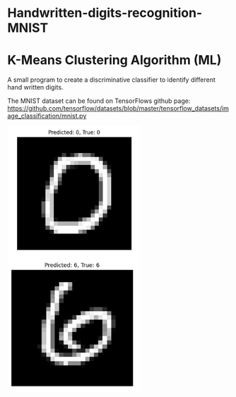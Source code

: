 # Handwritten-digits-recognition-MNIST

# K-Means Clustering Algorithm (ML)

A small program to create a discriminative classifier to identify different hand written digits.

The MNIST dataset can be found on TensorFlows github page: 
https://github.com/tensorflow/datasets/blob/master/tensorflow_datasets/image_classification/mnist.py

<img src="https://github.com/IbrahAbd/Handwritten-digits-recognition-MNIST/blob/main/0.JPG" width="300" height = "300"/><img src="https://github.com/IbrahAbd/Handwritten-digits-recognition-MNIST/blob/main/6.JPG" width="300" height = "300"/>
